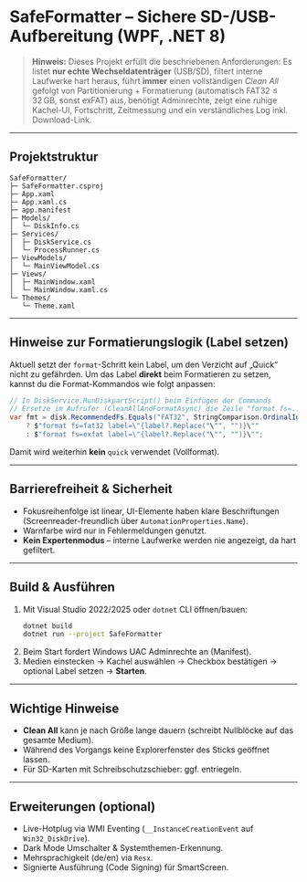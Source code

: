 # SafeFormatter – Sichere SD-/USB-Aufbereitung (WPF, .NET 8)

> **Hinweis:** Dieses Projekt erfüllt die beschriebenen Anforderungen: Es listet **nur echte Wechseldatenträger** (USB/SD), filtert interne Laufwerke hart heraus, führt **immer** einen vollständigen *Clean All* gefolgt von Partitionierung + Formatierung (automatisch FAT32 ≤ 32 GB, sonst exFAT) aus, benötigt Adminrechte, zeigt eine ruhige Kachel-UI, Fortschritt, Zeitmessung und ein verständliches Log inkl. Download-Link.

---

## Projektstruktur
```
SafeFormatter/
├─ SafeFormatter.csproj
├─ App.xaml
├─ App.xaml.cs
├─ app.manifest
├─ Models/
│  └─ DiskInfo.cs
├─ Services/
│  ├─ DiskService.cs
│  └─ ProcessRunner.cs
├─ ViewModels/
│  └─ MainViewModel.cs
├─ Views/
│  ├─ MainWindow.xaml
│  └─ MainWindow.xaml.cs
└─ Themes/
   └─ Theme.xaml
```

---

## Hinweise zur Formatierungslogik (Label setzen)
Aktuell setzt der `format`-Schritt kein Label, um den Verzicht auf „Quick“ nicht zu gefährden. Um das Label **direkt** beim Formatieren zu setzen, kannst du die Format-Kommandos wie folgt anpassen:

```csharp
// In DiskService.RunDiskpartScript() beim Einfügen der Commands
// Ersetze im Aufrufer (CleanAllAndFormatAsync) die Zeile "format fs=..." durch:
var fmt = disk.RecommendedFs.Equals("FAT32", StringComparison.OrdinalIgnoreCase)
    ? $"format fs=fat32 label=\"{label?.Replace("\"", "")}\""
    : $"format fs=exfat label=\"{label?.Replace("\"", "")}\"";
```

Damit wird weiterhin **kein** `quick` verwendet (Vollformat).

---

## Barrierefreiheit & Sicherheit
- Fokusreihenfolge ist linear, UI-Elemente haben klare Beschriftungen (Screenreader-freundlich über `AutomationProperties.Name`).
- Warnfarbe wird nur in Fehlermeldungen genutzt.
- **Kein Expertenmodus** – interne Laufwerke werden nie angezeigt, da hart gefiltert.

---

## Build & Ausführen
1. Mit Visual Studio 2022/2025 oder `dotnet` CLI öffnen/bauen:
   ```bash
   dotnet build
   dotnet run --project SafeFormatter
   ```
2. Beim Start fordert Windows UAC Adminrechte an (Manifest).  
3. Medien einstecken → Kachel auswählen → Checkbox bestätigen → optional Label setzen → **Starten**.

---

## Wichtige Hinweise
- **Clean All** kann je nach Größe lange dauern (schreibt Nullblöcke auf das gesamte Medium).
- Während des Vorgangs keine Explorerfenster des Sticks geöffnet lassen.
- Für SD-Karten mit Schreibschutzschieber: ggf. entriegeln.

---

## Erweiterungen (optional)
- Live-Hotplug via WMI Eventing (`__InstanceCreationEvent` auf `Win32_DiskDrive`).
- Dark Mode Umschalter & Systemthemen-Erkennung.
- Mehrsprachigkeit (de/en) via `Resx`.
- Signierte Ausführung (Code Signing) für SmartScreen.
```

